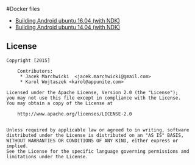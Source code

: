 #Docker files

* [Building Android ubuntu 16.04 (with NDK)](ubuntu-16-04-java7-8/README.md)
* [Building Android ubuntu 14.04 (with NDK)](java7-8/README.md)

## License

    Copyright [2015]
    
		Contributors:
		 * Jacek Marchwicki  <jacek.marchwicki@gmail.com>
		 * Karol Wojtaszek <karol@appunite.com>
		
    Licensed under the Apache License, Version 2.0 (the "License");
    you may not use this file except in compliance with the License.
    You may obtain a copy of the License at
    
    	http://www.apache.org/licenses/LICENSE-2.0
        
    
    Unless required by applicable law or agreed to in writing, software
    distributed under the License is distributed on an "AS IS" BASIS,
    WITHOUT WARRANTIES OR CONDITIONS OF ANY KIND, either express or implied.
    See the License for the specific language governing permissions and
    limitations under the License.
